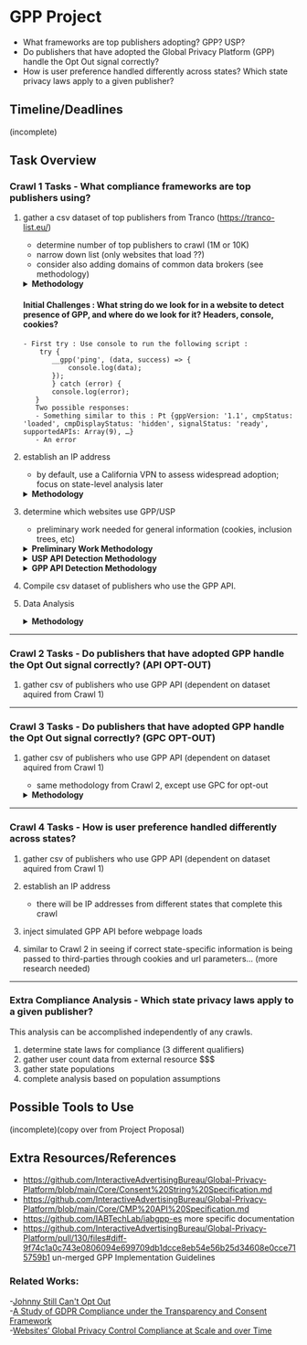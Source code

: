 # GPP Project
- What frameworks are top publishers adopting? GPP? USP?
- Do publishers that have adopted the Global Privacy Platform (GPP) handle the Opt Out signal correctly?
- How is user preference handled differently across states? Which state privacy laws apply to a given publisher? 

## Timeline/Deadlines 
(incomplete)

## Task Overview

### Crawl 1 Tasks - What compliance frameworks are top publishers using?
  1. gather a csv dataset of top publishers from Tranco (https://tranco-list.eu/)
     - determine number of top publishers to crawl (1M or 10K)
     - narrow down list (only websites that load ??)
     - consider also adding domains of common data brokers (see methodology)

      <details>
        <summary><strong>Methodology</strong></summary><br>

        Johnny Still Can’t Opt-out: Assessing the IAB CCPA Compliance Framework
        
        > To gather data for this study, we chose to crawl the top 10 K domains from the Tranco list [36].7 We focus on the top 10 K domains
        > because Van Nortwick and Wilson [60] found that the CCPA and CPRA were unlikely to apply to websites that fell below this
        > level of popularity since they did not receive enough unique visitors from California to meet the laws’ eligibility criteria (see § 2.3). 

        > That said, the CCPA and CPRA may not apply to all domains in this list—e.g., domains owned by non-pro￿t organizations—and thus we
        > refrain from asserting whether speci￿c websites are in compliance with the CCPA or CPRA (see § 3.5). Rather, the goal of our study 
        > is to assess the overall adoption of the CCPA Framework and ￿ows of consent information, a goal for which it is su￿cient for us to cover
        > popular websites.

        Setting the Bar Low: Are Websites Complying With the Minimum Requirements of the CCPA?
     
        > To build our corpus, we joined the top 1 million domains from the research-oriented Tranco6 domain popularity ranking [60]...
        >
        > ... with 2,902 domains that were identified as third-party trackers and/or advertisers by Bashir et al. [15].7
        >
        > To further narrow this list, we performed an initial crawl in which we attempted to resolve each domain to a website, scrape its homepage,
        >  extract the page’s text, and then analyze the text with the Python langdetect library. Our crawler failed to retrieve a non-empty webpage
        >  from 267,718 (27%) of the domains in our initial list due to a variety of errors, including DNS resolution failure, connection failures,
        > TLS errors, and HTTP 4XX and 5XX responses...
        > 
        >  Our final corpus of 497,870 domains includes those that successfully returned an HTML webpage containing English text.

      </details>

      #### Initial Challenges : What string do we look for in a website to detect presence of GPP, and where do we look for it? Headers, console, cookies?
         - First try : Use console to run the following script :
             try {
                __gpp('ping', (data, success) => {
                    console.log(data);
                });
                } catch (error) {
                console.log(error);
            }
            Two possible responses:
            - Something similar to this : Pt {gppVersion: '1.1', cmpStatus: 'loaded', cmpDisplayStatus: 'hidden', signalStatus: 'ready', supportedAPIs: Array(9), …}
            - An error

  3. establish an IP address
     - by default, use a California VPN to assess widespread adoption; focus on state-level analysis later
    
      <details>
        <summary><strong>Methodology</strong></summary><br>

        Setting the Bar Low: Are Websites Complying With the Minimum Requirements of the CCPA?
     
        > All crawls were conducted using virtual machines from Amazon Web Services with IP addresses in California.
        
        > We assessed the impact of anti-crawler countermeasures on our crawler by manually revisiting 200 randomly selected websites, weighted
        >  by Tranco rank, from Crawl 3 and Crawl 4, using the same IP addresses as the crawler used.

      </details>

  4. determine which websites use GPP/USP
     - preliminary work needed for general information (cookies, inclusion trees, etc)
    
      <details>
        <summary><strong>Preliminary Work Methodology</strong></summary><br>

        Johnny Still Can’t Opt-out: Assessing the IAB CCPA Compliance Framework

        > We used custom scripts, written in Python and JavaScript, to drive and instrument an instance of Chrome8 using the Chrome DevTools Protocol
        >  [13]. We left Chrome at its default settings, except during crawls where we varied HTTP headers, as described below.

        > During each crawl of the Tranco top 10 K, our crawler visited each domain one-by-one. For each domain, we programmed the crawler to
        > load the domain’s homepage,9 scroll to the bottom of the page, then sleep for 25 seconds. Further, we programmed our crawler to select
        > nine internal hyperlinks at random from the home-page and crawl them using the same load, scroll, and sleep approach.

        *inclusion trees*
        > Our crawler recorded detailed information during each visit to a webpage, including all HTTP request and response headers and all cookies
        > that were set. Furthermore, our crawler recorded the resource inclusion tree for each webpage [3, 6]... We decompose the inclusion tree
        >  for each webpage into inclusion chains, where each chain corresponds to a unique path from root to leaf in the given tree [5].
        > 
        > Furthermore... we isolated A&A chains that correspond to the serving of an ad or a tracker. We label a given inclusion chain as an A&A
        >  chain if (1) there was at least one HTTP request in the chain that matched a rule in the EasyList or EasyPrivacy block lists,10 or (2)
        > the chain terminated in the loading of a 1⇥1 tracking pixel [21]. We use these A&A chains in § 4 to analyze the sources and destinations
        > of HTTP requests that included the USP String, i.e., to understand how this consent signal is being passed from one party to another.

        *manual verification and accounting for error (extra)*
        > We assessed the impact of anti-crawler countermeasures on our crawler by manually revisiting 200 randomly selected websites, weighted
        > by Tranco rank... using the same IP addresses as the crawler used. We received CAPTCHA challenges on two of the websites that prevented
        >  them from loading normally. Thus, we estimate that around 1% of websites in our sample were impacted by anti-crawler countermeasures.

      </details>

      <details>
        <summary><strong>USP API Detection Methodology</strong></summary><br>

        Johnny Still Can’t Opt-out: Assessing the IAB CCPA Compliance Framework

        *CCPA framework and recommendations*
        > Specifcally, the CCPA Framework requires that a JavaScript method called `__uspapi()` be instantiated in the first-party context. This
        > method must support a `getUSPData` command that returns a `uspData` object containing the USP String [31]. This method can be called directly
        > by third parties present in the first-party context, or indirectly using the JavaScript `postMessage` DOM API to communicate with a special
        > `__uspapiLocator` iframe. 
        > 
        > The CCPA Framework recommends that the USP String be stored in a first-party cookie named `usprivacy` and that it be
        > shared using a URL parameter with the name `us_privacy`.

        *detecting USP API*
        > To understand which publishers support this API and what default value the USP String had been set to, we programmed our crawler to inject
        >  a content script into the first- party execution context of each crawled webpage 25 seconds after loading the page. Our script first
        > attempted to detect the presence of the `__uspapi()` method. If it was present, then our script called the method and recorded the resulting
        >  **USP String**.

        *manual verification and accounting for error (extra)*
        > To assess false positives we randomly selected 50 websites, weighted by Tranco rank... where our crawler detected the USP API and revisited
        > them manually in Chrome using an IP address in California. Our crawler successfully detected the USP API on 49 websites, yielding a false
        > positive rate of 2%. Furthermore, the value of the USP String recorded by our crawler matched our manual observation of the value
        > (in the Chrome developer tools) of the USP String in 96% of cases... To assess false negatives we randomly selected 50 websites, weighted
        > by Tranco rank, from Crawl 4 where our crawler did not detect the USP API and did detect at least one embedded resource from an A&A company.
        > We manually revisited these websites and found zero false negatives.

        *extra analysis for cookies (probably unneeded)*
        > To understand which parties were writing first-party cookies, we instrumented our crawler to record all accesses to the DOM `cookie.set` method... 

      </details>

      <details>
        <summary><strong>GPP API Detection Methodology</strong></summary><br>

        Similarly to the CCPA Framework, GPP specifies that every consent manager must provide the `__gpp` API function.
        https://github.com/InteractiveAdvertisingBureau/Global-Privacy-Platform/blob/main/Core/CMP%20API%20Specification.md

        Every consent manager must provide the following API function: 

        <code>__gpp(command, callback, parameter, [version])</code>
        
        
        Requirements for the interface: 
        - The <code>__gpp</code> function must always be a function and cannot be any other type, even if only temporarily on 
          initialization – the API must be able to handle calls at all times.
        - The command must always be a string.
        - The callback must always be a function.
        - Parameter can be of mixed type depending on used command
        - The <code>__gpp</code> function does not have a return value
        - If a CMP cannot immediately respond to a query, the CMP must queue all calls to the function and execute them later. 
          The CMP must execute the commands in the same order in which the function was called.
        - A CMP must support all generic commands. All generic commands must always be available when a <code>__gpp</code> function is present 
          on the page. This means that “[stub code](#stubcode)” that supports all generic commands must be in place before/during CMP load.

        #### `ping` <a name="ping"></a>

        The `ping` command can be used to determine the state of the CMP. The callback shall be called with a <a href="https://github.com/InteractiveAdvertisingBureau/Global-Privacy-Platform/blob/main/Core/CMP%20API%20Specification.md#pingreturn-">PingReturn</a> object as the value of the `data` parameter. A value of `false` will be passed as the argument to the `success` parameter if the CMP fails to process this command.
        
        <table>
          <tr>
            <td><strong>argument</strong></td>
            <td><strong>type</strong></td>
            <td><strong>value</strong></td>
          </tr>
          <tr>
            <td><code>command</code></td>
            <td>string</td>
            <td>"ping"</td>
          </tr>
          <tr>
            <td><code>callback</code></td>
            <td>function</td>
            <td>function (data: <a href="https://github.com/InteractiveAdvertisingBureau/Global-Privacy-Platform/blob/main/Core/CMP%20API%20Specification.md#pingreturn-">PingReturn</a>, success: boolean)</td>
          </tr>
          <tr>
            <td><code>parameter</code></td>
            <td>not used</td>
            <td></td>
          </tr>     
        </table>
        
        *Example:*
        
        ``` javascript
        __gpp('ping', myFunction);
        ```
        
        #### `PingReturn` <a name="pingreturn"></a>
        
        This object contains information about the loading status and configuration of the CMP.
        
        ```javascript
        PingReturn = {
        
        gppVersion : String, // must be “Version.Subversion”, current: “1.1”
        
        cmpStatus : String, // possible values: stub, loading, loaded, error
        
        cmpDisplayStatus: String, // possible values: hidden, visible, disabled
        
        signalStatus : String, // possible values: not ready, ready
        
        // List of supported APIs (section ids and prefix strings).
        // Example: ["2:tcfeuv2","6:uspv1"] 
        supportedAPIs : Array of string,
        
        // IAB assigned CMP ID, may be 0 during stub/loading. Refer the above CMP ID section for additional information.
        cmpId : Number,
        
        sectionList : Array of Number, // may be empty during loading of the CMP
        
        // Section ID considered to be in force for this transaction.
        // In most cases, this field should have a single section ID. In rare occasions where such a single section ID
        // can not be determined, the field may contain up to 2 values. During the transition period which ends on
        // September 30, 2023, the legacy USPrivacy section may be determined as applicable along with another US section.
        // In this case, the field may contain up to 3 values where one of the values is 6, representing the
        // legacy USPrivacy section. The value can be 0 or a Section ID specified by the Publisher / Advertiser, during
        // stub / load.
        // When no section is applicable, the value will be [-1].
        applicableSections: Array of Number,
        
        gppString: String // the complete encoded GPP string, may be empty during CMP load
        
        // The parsedSections property represents an object of all parsed sections of the gppString property that are supported
        // by the API on this page (see supportedAPIs property). The object contains one property for each supported API with
        // the name of the API as the property name and the value as a parsed representation of this section with exactly the
        // same return as the getSection command, which may include subsections. If a section is supported but not represented
        // in the gppString, it is omitted in the parsedSections object.
        // Please refer to each section's spec for the exact field names and data types in JavaScript. The sections here should
        // be consistent with the GPP string, not placeholder values.
        parsedSections: Object
        
        }
        ```

      </details>

  5. Compile csv dataset of publishers who use the GPP API.

  6. Data Analysis

      <details>
        <summary><strong>Methodology</strong></summary><br>

        (incomplete)

      </details>

---

### Crawl 2 Tasks - Do publishers that have adopted GPP handle the Opt Out signal correctly? (API OPT-OUT)

  1. gather csv of publishers who use GPP API (dependent on dataset aquired from Crawl 1)

---

### Crawl 3 Tasks - Do publishers that have adopted GPP handle the Opt Out signal correctly? (GPC OPT-OUT)

  1. gather csv of publishers who use GPP API (dependent on dataset aquired from Crawl 1)
     - same methodology from Crawl 2, except use GPC for opt-out

      <details>
        <summary><strong>Methodology</strong></summary><br>
        
        Johnny Still Can’t Opt-out: Assessing the IAB CCPA Compliance Framework
        
        > During Crawl 3, we enabled GPC in our crawler by adding the `Sec-GPC: 1` header to all HTTP requests and setting the navigator
        >  `.globalPrivacyControl` property to true. We manually validated our crawler’s ability to detect the USP API when GPC was enabled.
        >  To assess false positives we randomly selected 50 websites, weighted by Tranco rank, from Crawl 3 where our crawler had detected
        >  the USP API. We manually revisited these websites using an IP address in California and enabled GPC in our browser. Our crawler
        >  successfully detected the USP API on 47 websites, yielding a false positive rate of 6%. Additionally, we confirmed that the GPC
        >  functionality of our crawler worked by having it visit the offcial GPC validation website [24].
        
        
        > In Crawl 3, when GPC was enabled, 380 out of 825 (46.1%) publishers with the USP API set the USP String to opt-out.20
        > ... Collectively, these results suggest that some publishers are reacting to the GPC signal by correctly setting the USP
        >  String to opt-out—thus helping to convey the users’ opt-out intent to third parties— but more than half are not.
   
      </details>

---

### Crawl 4 Tasks - How is user preference handled differently across states?

  1. gather csv of publishers who use GPP API (dependent on dataset aquired from Crawl 1)

  2. establish an IP address
     - there will be IP addresses from different states that complete this crawl 

  3. inject simulated GPP API before webpage loads

  4. similar to Crawl 2 in seeing if correct state-specific information is being passed to third-parties
     through cookies and url parameters... (more research needed)

---

### Extra Compliance Analysis - Which state privacy laws apply to a given publisher? 
This analysis can be accomplished independently of any crawls. 

  1. determine state laws for compliance (3 different qualifiers)
  2. gather user count data from external resource $$$
  2. gather state populations
  3. complete analysis based on population assumptions

## Possible Tools to Use
(incomplete)(copy over from Project Proposal)

## Extra Resources/References 
- https://github.com/InteractiveAdvertisingBureau/Global-Privacy-Platform/blob/main/Core/Consent%20String%20Specification.md
- https://github.com/InteractiveAdvertisingBureau/Global-Privacy-Platform/blob/main/Core/CMP%20API%20Specification.md
- https://github.com/IABTechLab/iabgpp-es  more specific documentation
- https://github.com/InteractiveAdvertisingBureau/Global-Privacy-Platform/pull/130/files#diff-9f74c1a0c743e0806094e699709db1dcce8eb54e56b25d34608e0cce715759b1 un-merged GPP Implementation Guidelines
### Related Works:
-[Johnny Still Can't Opt Out](https://petsymposium.org/popets/2024/popets-2024-0120.pdf)<br />
-[A Study of GDPR Compliance under the Transparency and Consent Framework](https://dl.acm.org/doi/pdf/10.1145/3589334.3645618)<br />
-[Websites’ Global Privacy Control Compliance at Scale and over Time](https://sebastianzimmeck.de/hausladenEtAlGPCWeb2025.pdf)<br />


